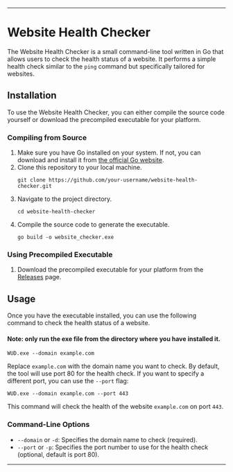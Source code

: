 
---

# Website Health Checker

The Website Health Checker is a small command-line tool written in Go that allows users to check the health status of a website. It performs a simple health check similar to the `ping` command but specifically tailored for websites.

## Installation

To use the Website Health Checker, you can either compile the source code yourself or download the precompiled executable for your platform.

### Compiling from Source

1. Make sure you have Go installed on your system. If not, you can download and install it from [the official Go website]([(https://go.dev/)]).
2. Clone this repository to your local machine.
   ```
   git clone https://github.com/your-username/website-health-checker.git
   ```
3. Navigate to the project directory.
   ```
   cd website-health-checker
   ```
5. Compile the source code to generate the executable.
   ```
   go build -o website_checker.exe
   ```

### Using Precompiled Executable

1. Download the precompiled executable for your platform from the [Releases](https://github.com/nishantnz/go-sitestatus/releases/tag/v.1) page.

## Usage

Once you have the executable installed, you can use the following command to check the health status of a website.
#### Note: only run the exe file from the directory where you have installed it.

```
WUD.exe --domain example.com
```

Replace `example.com` with the domain name you want to check. By default, the tool will use port 80 for the health check. If you want to specify a different port, you can use the `--port` flag:

```
WUD.exe --domain example.com --port 443
```

This command will check the health of the website `example.com` on port `443`.

### Command-Line Options

- `--domain` or `-d`: Specifies the domain name to check (required).
- `--port` or `-p`: Specifies the port number to use for the health check (optional, default is port 80).

---
